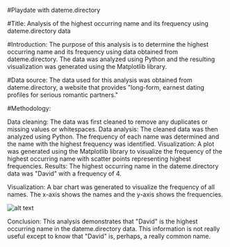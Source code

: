 #Playdate with dateme.directory

#Title: 
Analysis of the highest occurring name and its frequency using dateme.directory data

#Introduction:
The purpose of this analysis is to determine the highest occurring name and its frequency using data obtained from dateme.directory. The data was analyzed using Python and the resulting visualization was generated using the Matplotlib library.

#Data source:
The data used for this analysis was obtained from dateme.directory, a website that provides "long-form, earnest dating profiles for serious romantic partners."

#Methodology:

Data cleaning: The data was first cleaned to remove any duplicates or missing values or whitespaces.
Data analysis: The cleaned data was then analyzed using Python. The frequency of each name was determined and the name with the highest frequency was identified.
Visualization: A plot was generated using the Matplotlib library to visualize the frequency of the highest occurring name with scatter points representing highest frequencies.
Results:
The highest occurring name in the dateme.directory data was "David" with a frequency of 4.

Visualization:
A bar chart was generated to visualize the frequency of all names. The x-axis shows the names and the y-axis shows the frequencies.

![alt text](https://user-images.githubusercontent.com/49843878/231857691-e666ba41-d52d-41da-977f-cefdab31ddd2.png)

Conclusion:
This analysis demonstrates that "David" is the highest occurring name in the dateme.directory data. This information is not really useful except to know that "David" is, perhaps, a really common name. 
